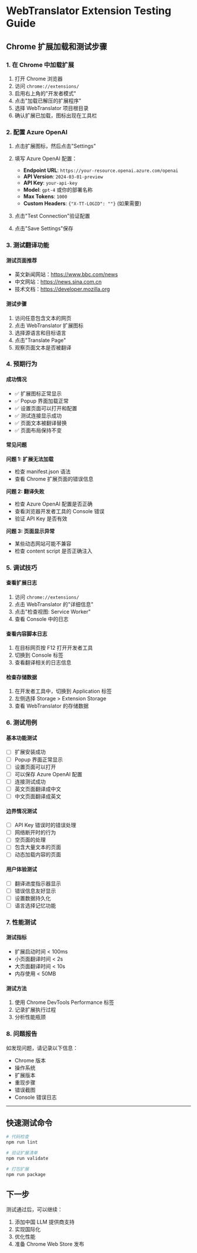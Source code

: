 # WebTranslator Extension Testing Guide

## Chrome 扩展加载和测试步骤

### 1. 在 Chrome 中加载扩展

1. 打开 Chrome 浏览器
2. 访问 `chrome://extensions/`
3. 启用右上角的"开发者模式"
4. 点击"加载已解压的扩展程序"
5. 选择 WebTranslator 项目根目录
6. 确认扩展已加载，图标出现在工具栏

### 2. 配置 Azure OpenAI

1. 点击扩展图标，然后点击"Settings"
2. 填写 Azure OpenAI 配置：
   - **Endpoint URL**: `https://your-resource.openai.azure.com/openai`
   - **API Version**: `2024-03-01-preview`
   - **API Key**: `your-api-key`
   - **Model**: `gpt-4` 或你的部署名称
   - **Max Tokens**: `1000`
   - **Custom Headers**: `{"X-TT-LOGID": ""}` (如果需要)

3. 点击"Test Connection"验证配置
4. 点击"Save Settings"保存

### 3. 测试翻译功能

#### 测试页面推荐
- 英文新闻网站：https://www.bbc.com/news
- 中文网站：https://news.sina.com.cn
- 技术文档：https://developer.mozilla.org

#### 测试步骤
1. 访问任意包含文本的网页
2. 点击 WebTranslator 扩展图标
3. 选择源语言和目标语言
4. 点击"Translate Page"
5. 观察页面文本是否被翻译

### 4. 预期行为

#### 成功情况
- ✅ 扩展图标正常显示
- ✅ Popup 界面加载正常
- ✅ 设置页面可以打开和配置
- ✅ 测试连接显示成功
- ✅ 页面文本被翻译替换
- ✅ 页面布局保持不变

#### 常见问题

**问题 1: 扩展无法加载**
- 检查 manifest.json 语法
- 查看 Chrome 扩展页面的错误信息

**问题 2: 翻译失败**
- 检查 Azure OpenAI 配置是否正确
- 查看浏览器开发者工具的 Console 错误
- 验证 API Key 是否有效

**问题 3: 页面显示异常**
- 某些动态网站可能不兼容
- 检查 content script 是否正确注入

### 5. 调试技巧

#### 查看扩展日志
1. 访问 `chrome://extensions/`
2. 点击 WebTranslator 的"详细信息"
3. 点击"检查视图: Service Worker"
4. 查看 Console 中的日志

#### 查看内容脚本日志
1. 在目标网页按 F12 打开开发者工具
2. 切换到 Console 标签
3. 查看翻译相关的日志信息

#### 检查存储数据
1. 在开发者工具中，切换到 Application 标签
2. 左侧选择 Storage > Extension Storage
3. 查看 WebTranslator 的存储数据

### 6. 测试用例

#### 基本功能测试
- [ ] 扩展安装成功
- [ ] Popup 界面正常显示
- [ ] 设置页面可以打开
- [ ] 可以保存 Azure OpenAI 配置
- [ ] 连接测试成功
- [ ] 英文页面翻译成中文
- [ ] 中文页面翻译成英文

#### 边界情况测试
- [ ] API Key 错误时的错误处理
- [ ] 网络断开时的行为
- [ ] 空页面的处理
- [ ] 包含大量文本的页面
- [ ] 动态加载内容的页面

#### 用户体验测试
- [ ] 翻译进度指示器显示
- [ ] 错误信息友好显示
- [ ] 设置数据持久化
- [ ] 语言选择记忆功能

### 7. 性能测试

#### 测试指标
- 扩展启动时间 < 100ms
- 小页面翻译时间 < 2s
- 大页面翻译时间 < 10s
- 内存使用 < 50MB

#### 测试方法
1. 使用 Chrome DevTools Performance 标签
2. 记录扩展执行过程
3. 分析性能瓶颈

### 8. 问题报告

如发现问题，请记录以下信息：
- Chrome 版本
- 操作系统
- 扩展版本
- 重现步骤
- 错误截图
- Console 错误日志

---

## 快速测试命令

```bash
# 代码检查
npm run lint

# 验证扩展清单
npm run validate

# 打包扩展
npm run package
```

## 下一步

测试通过后，可以继续：
1. 添加中国 LLM 提供商支持
2. 实现国际化
3. 优化性能
4. 准备 Chrome Web Store 发布